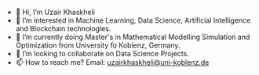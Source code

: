 - 👋 Hi, I’m Uzair Khaskheli
- 👀 I’m interested in Machine Learning, Data Science, Artificial Intelligence and Blockchain technologies.
- 🌱 I’m currently doing Master's in Mathematical Modelling Simulation and Optimization from University fo Koblenz, Germany.
- 💞️ I’m looking to collaborate on Data Science Projects.
- 📫 How to reach me? Email: uzairkhaskheli@uni-koblenz.de

<!---
uzairkhaskheli/uzairkhaskheli is a ✨ special ✨ repository because its `README.md` (this file) appears on your GitHub profile.
You can click the Preview link to take a look at your changes.
--->
